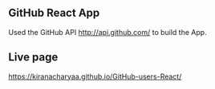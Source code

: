 ## GitHub React App

Used the GitHub API http://api.github.com/ to build the App. 

## Live page

https://kiranacharyaa.github.io/GitHub-users-React/